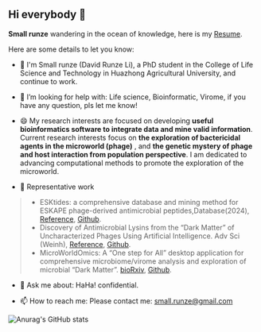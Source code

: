 ## Hi everybody 👋

**Small runze** wandering in the ocean of knowledge, here is my [Resume](https://hzaurzli.github.io/Resume/).

Here are some details to let you know:

- 🔭 I'm Small runze (David Runze Li), a PhD student in the College of Life Science and Technology in Huazhong Agricultural University, and continue to work.

- 🤔 I’m looking for help with: Life science, Bioinformatic, Virome, if you have any question, pls let me know!

- 😄 My research interests are focused on developing **useful bioinformatics software to integrate data and mine valid information**. Current research interests focus on **the exploration of bactericidal agents in the microworld (phage)** , and **the genetic mystery of phage and host interaction from population perspective**. I am dedicated to advancing computational methods to promote the exploration of the microworld.

- 🌱 Representative work
>- ESKtides: a comprehensive database and mining method for ESKAPE phage-derived antimicrobial peptides,Database(2024), [Reference](https://academic.oup.com/database/article/doi/10.1093/database/baae022/7635281?login=true), [Github](https://github.com/hzaurzli/ESKtides).
>- Discovery of Antimicrobial Lysins from the “Dark Matter” of Uncharacterized Phages Using Artificial Intelligence. Adv Sci (Weinh), [Reference](https://onlinelibrary.wiley.com/doi/10.1002/advs.202404049), [Github](https://github.com/hzaurzli/DeepLysin).
>- MicroWorldOmics: A “One step for All” desktop application for comprehensive microbiome/virome analysis and exploration of microbial “Dark Matter”. [bioRxiv](https://www.biorxiv.org/content/10.1101/2024.06.24.600528), [Github](https://github.com/hzaurzli/MicroWorldOmics).
  
- 💬 Ask me about: HaHa! confidential.

- 📫 How to reach me: Please contact me: small.runze@gmail.com

![Anurag's GitHub stats](https://github-readme-stats.vercel.app/api?username=hzaurzli)
